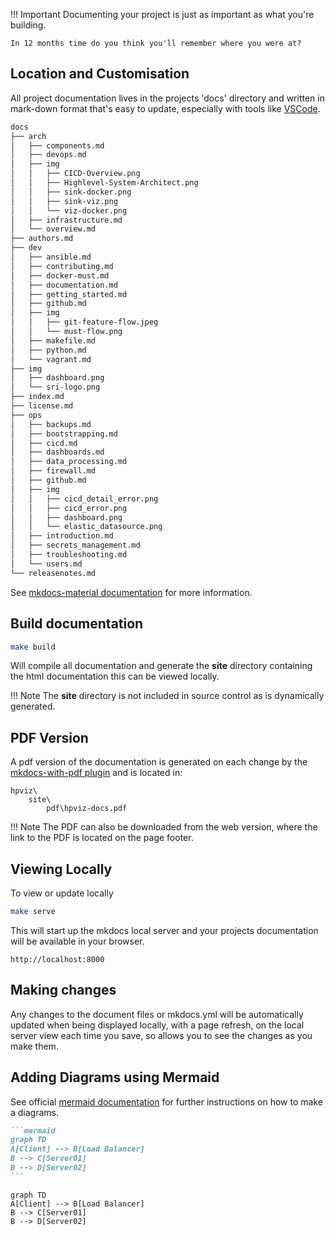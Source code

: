 
!!! Important
    Documenting your project is just as important as what you're building.

    In 12 months time do you think you'll remember where you were at?

## Location and Customisation
All project documentation lives in the projects 'docs' directory and written in mark-down format that's easy to update, especially with tools like [VSCode](https://code.visualstudio.com/).

``` bash
docs
├── arch
│   ├── components.md
│   ├── devops.md
│   ├── img
│   │   ├── CICD-Overview.png
│   │   ├── Highlevel-System-Architect.png
│   │   ├── sink-docker.png
│   │   ├── sink-viz.png
│   │   └── viz-docker.png
│   ├── infrastructure.md
│   └── overview.md
├── authors.md
├── dev
│   ├── ansible.md
│   ├── contributing.md
│   ├── docker-must.md
│   ├── documentation.md
│   ├── getting_started.md
│   ├── github.md
│   ├── img
│   │   ├── git-feature-flow.jpeg
│   │   └── must-flow.png
│   ├── makefile.md
│   ├── python.md
│   └── vagrant.md
├── img
│   ├── dashboard.png
│   └── sri-logo.png
├── index.md
├── license.md
├── ops
│   ├── backups.md
│   ├── bootstrapping.md
│   ├── cicd.md
│   ├── dashboards.md
│   ├── data_processing.md
│   ├── firewall.md
│   ├── github.md
│   ├── img
│   │   ├── cicd_detail_error.png
│   │   ├── cicd_error.png
│   │   ├── dashboard.png
│   │   └── elastic_datasource.png
│   ├── introduction.md
│   ├── secrets_management.md
│   ├── troubleshooting.md
│   └── users.md
└── releasenotes.md

```

See [mkdocs-material documentation](https://squidfunk.github.io/mkdocs-material/) for more information.

## Build documentation

```bash
make build
```

Will compile all documentation and generate the __site__ directory containing the html documentation this can be viewed locally.

!!! Note
    The __site__ directory is not included in source control as is dynamically generated.

## PDF Version

A pdf version of the documentation is generated on each change by the [mkdocs-with-pdf plugin](https://pypi.org/project/mkdocs-with-pdf/) and is located in:

```
hpviz\
    site\
        pdf\hpviz-docs.pdf
```

!!! Note
    The PDF can also be downloaded from the web version, where the link to the PDF is located on the page footer.

## Viewing Locally

To view or update locally

```bash
make serve
```
This will start up the mkdocs local server and your projects documentation will be available in your browser.

`http://localhost:8000`

## Making changes

Any changes to the document files or mkdocs.yml will be automatically updated when being displayed locally, with a page refresh, on the local server view each time you save, so allows you to see the changes as you make them.

## Adding Diagrams using Mermaid

See official [mermaid documentation](https://mermaid-js.github.io/mermaid/#/) for further instructions on how to make a diagrams.

````markdown
```mermaid
graph TD
A[Client] --> B[Load Balancer]
B --> C[Server01]
B --> D[Server02]
```
````

```mermaid
graph TD
A[Client] --> B[Load Balancer]
B --> C[Server01]
B --> D[Server02]
```
